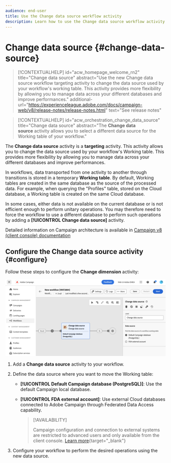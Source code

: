 ```yaml
---
audience: end-user
title: Use the Change data source workflow activity
description: Learn how to use the Change data source workflow activity
---
```

# Change data source {#change-data-source}

>[!CONTEXTUALHELP]
>id="acw_homepage_welcome_rn2"
>title="Change data source"
>abstract="Use the new Change data source workflow targeting activity to change the data source used by your workflow's working table. This activity provides more flexibility by allowing you to manage data across your different databases and improve performances."
>additional-url="https://experienceleague.adobe.com/docs/campaign-web/v8/release-notes/release-notes.html" text="See release notes"

>[!CONTEXTUALHELP]
>id="acw_orchestration_change_data_source"
>title="Change data source"
>abstract="The **Change data source** activity allows you to select a different data source for the Working table of your workflow."

The **Change data source** activity is a **targeting** activity. This activity allows you to change the data source used by your workflow's Working table. This provides more flexibility by allowing you to manage data across your different databases and improve performances.

In workflows, data transported from one activity to another through transitions is stored in a temporary **Working table**. By default, Working tables are created in the same database as the source of the processed data. For example, when querying the "Profiles" table, stored on the Cloud database, a Working table is created on the same Cloud database.

In some cases, either data is not available on the current database or is not efficient enough to perform unitary operations. You may therefore need to force the workflow to use a different database to perform such operations by adding a **[!UICONTROL Change data source]** activity.

Detailed information on Campaign architecture is available in [Campaign v8 (client console) documentation](https://experienceleague.adobe.com/docs/campaign/campaign-v8/config/architecture/architecture.html)

<!--

Let's say you want to send to your  VIP customers a unique offer code that they can redeem on your online store. To do this, you need to:

1. Query VIP customers on the "Profiles" table located on the Cloud database,
1. Retrieve an offer code for each targeted profile through API calls,
1. Update each profile with the assigned offer code,
1. Send an email to the profiles with their offer code.

In this situation, it is recommended to execute the offer code assignment operation on the local database, which is better suited for unitary operations. To do this, you need to add a **[!UICONTROL Change data source]** activity before the operation in order to execute it on the Campaign local database.

Before executing the operation, the working table is copied to the local database so that the operation can run there. Once done, the system detects that the profiles that we want to update are on another location. The data is therefore automatically copied back to the Cloud database where the "Profiles" table is located.
-->

## Configure the Change data source activity {#configure}

Follow these steps to configure the **Change dimension** activity:

![](../assets/workflow-change-data-source-add.png)

1. Add a **Change data source** activity to your workflow.

1. Define the data source where you want to move the Working table:

   * **[!UICONTROL Default Campaign database (PostgreSQL)]**: Use the default Campaign local database.
   * **[!UICONTROL FDA external account]**: Use external Cloud databases connected to Adobe Campaign through Federated Data Access capability.

      >[!AVAILABILITY]
      >
      >Campaign configuration and connection to external systems are restricted to advanced users and only available from the client console. [Learn more](https://experienceleague.adobe.com/docs/campaign/campaign-v8/connect/fda.html){target="_blank"}

1. Configure your workflow to perform the desired operations using the new data source.

<!--
## Example {#example}

The workflow belows illustrates the use case detailed earlier, i.e. sending VIP customers offer codes that they can redeem on our online store.

-->
